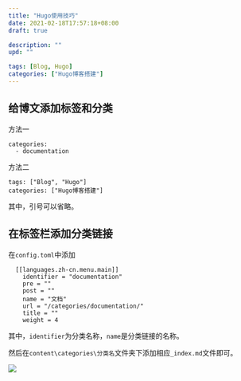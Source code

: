 ```yaml
---
title: "Hugo使用技巧"
date: 2021-02-18T17:57:18+08:00
draft: true

description: ""
upd: ""

tags: [Blog, Hugo]
categories: ["Hugo博客搭建"]
---
```


## 给博文添加标签和分类

方法一

```
categories:
  - documentation
```

方法二

```
tags: ["Blog", "Hugo"]
categories: ["Hugo博客搭建"]
```

其中，引号可以省略。

## 在标签栏添加分类链接

在`config.toml`中添加

```
  [[languages.zh-cn.menu.main]]
    identifier = "documentation"
    pre = ""
    post = ""
    name = "文档"
    url = "/categories/documentation/"
    title = ""
    weight = 4
```

其中，`identifier`为分类名称，`name`是分类链接的名称。

然后在`content\categories\分类名`文件夹下添加相应`_index.md`文件即可。

![](https://cdn.jsdelivr.net/gh/henrywu97/FigBed/Figs/20210218180936.png)

